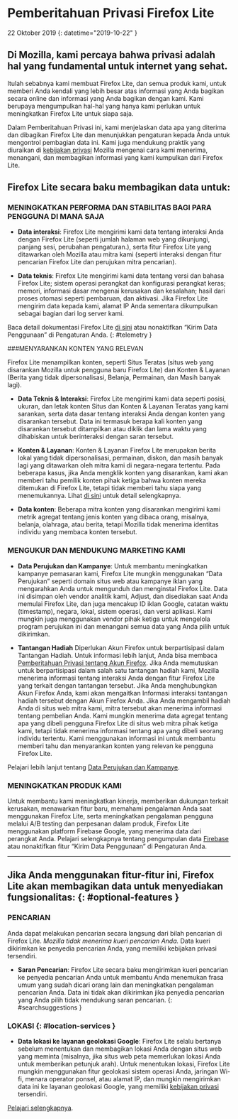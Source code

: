 # <span class="privacy-header-firefox-lite">Pemberitahuan Privasi</span> <span class="privacy-header-policy">Firefox Lite</span>

22 Oktober 2019
{: datetime="2019-10-22" }

## Di Mozilla, kami percaya bahwa privasi adalah hal yang fundamental untuk internet yang sehat.

Itulah sebabnya kami membuat Firefox Lite, dan semua produk kami, untuk memberi Anda kendali yang lebih besar atas informasi yang Anda bagikan secara online dan informasi yang Anda bagikan dengan kami. Kami berupaya mengumpulkan hal-hal yang hanya kami perlukan untuk meningkatkan Firefox Lite untuk siapa saja.

Dalam Pemberitahuan Privasi ini, kami menjelaskan data apa yang diterima dan dibagikan Firefox Lite dan menunjukkan pengaturan kepada Anda untuk mengontrol pembagian data ini. Kami juga mendukung praktik yang diuraikan di [kebijakan privasi](https://www.mozilla.org/privacy/) Mozilla mengenai cara kami menerima, menangani, dan membagikan informasi yang kami kumpulkan dari Firefox Lite.

## Firefox Lite secara baku membagikan data untuk:

### MENINGKATKAN PERFORMA DAN STABILITAS BAGI PARA PENGGUNA DI MANA SAJA

* __Data interaksi__: Firefox Lite mengirimi kami data tentang interaksi Anda dengan Firefox Lite (seperti jumlah halaman web yang dikunjungi, panjang sesi, perubahan pengaturan.), serta fitur Firefox Lite yang ditawarkan oleh Mozilla atau mitra kami (seperti interaksi dengan fitur pencarian Firefox Lite dan perujukan mitra pencarian).

* __Data teknis__: Firefox Lite mengirimi kami data tentang versi dan bahasa Firefox Lite; sistem operasi perangkat dan konfigurasi perangkat keras; memori, informasi dasar mengenai kerusakan dan kesalahan; hasil dari proses otomasi seperti pembaruan, dan aktivasi. Jika Firefox Lite mengirim data kepada kami, alamat IP Anda sementara dikumpulkan sebagai bagian dari log server kami.

Baca detail dokumentasi Firefox Lite [di sini](https://support.mozilla.org/kb/send-usage-data-firefox-mobile-devices) atau nonaktifkan “Kirim Data Penggunaan” di Pengaturan Anda.
{: #telemetry }

###MENYARANKAN KONTEN YANG RELEVAN

Firefox Lite menampilkan konten, seperti Situs Teratas (situs web yang disarankan Mozilla untuk pengguna baru Firefox Lite) dan Konten & Layanan (Berita yang tidak dipersonalisasi, Belanja, Permainan, dan Masih banyak lagi).

* __Data Teknis & Interaksi__: Firefox Lite mengirimi kami data seperti posisi, ukuran, dan letak konten Situs dan Konten & Layanan Teratas yang kami sarankan, serta data dasar tentang interaksi Anda dengan konten yang disarankan tersebut. Data ini termasuk berapa kali konten yang disarankan tersebut ditampilkan atau diklik dan lama waktu yang dihabiskan untuk berinteraksi dengan saran tersebut. 

* __Konten & Layanan__: Konten & Layanan Firefox Lite merupakan berita lokal yang tidak dipersonalisasi, permainan, diskon, dan masih banyak lagi yang ditawarkan oleh mitra kami di negara-negara tertentu. Pada beberapa kasus, jika Anda mengklik konten yang disarankan, kami akan memberi tahu pemilik konten pihak ketiga bahwa konten mereka ditemukan di Firefox Lite, tetapi tidak memberi tahu siapa yang menemukannya. Lihat [di sini](https://support.mozilla.org/kb/firefox-lite-content-and-services) untuk detail selengkapnya.

* __Data konten__: Beberapa mitra konten yang disarankan mengirimi kami metrik agregat tentang jenis konten yang dibaca orang, misalnya, belanja, olahraga, atau berita, tetapi Mozilla tidak menerima identitas individu yang membaca konten tersebut.

### MENGUKUR DAN MENDUKUNG MARKETING KAMI

* __Data Perujukan dan Kampanye__: Untuk membantu meningkatkan kampanye pemasaran kami, Firefox Lite mungkin menggunakan “Data Perujukan” seperti domain situs web atau kampanye iklan yang mengarahkan Anda untuk mengunduh dan menginstal Firefox Lite. Data ini disimpan oleh vendor analitik kami, Adjust, dan disediakan saat Anda memulai Firefox Lite, dan juga mencakup ID iklan Google, catatan waktu (timestamp), negara, lokal, sistem operasi, dan versi aplikasi. Kami mungkin juga menggunakan vendor pihak ketiga untuk mengelola program perujukan ini dan menangani semua data yang Anda pilih untuk dikirimkan.

* __Tantangan Hadiah__ Diperlukan Akun Firefox untuk berpartisipasi dalam Tantangan Hadiah. Untuk informasi lebih lanjut, Anda bisa membaca [Pemberitahuan Privasi tentang Akun Firefox](https://www.mozilla.org/en-US/privacy/firefox/#accounts). Jika Anda memutuskan untuk berpartisipasi dalam salah satu tantangan hadiah kami, Mozilla menerima informasi tentang interaksi Anda dengan fitur Firefox Lite yang terkait dengan tantangan tersebut. Jika Anda menghubungkan Akun Firefox Anda, kami akan mengaitkan Informasi interaksi tantangan hadiah tersebut dengan Akun Firefox Anda. Jika Anda mengambil hadiah Anda di situs web mitra kami, mitra tersebut akan menerima informasi tentang pembelian Anda. Kami mungkin menerima data agregat tentang apa yang dibeli pengguna Firefox Lite di situs web mitra pihak ketiga kami, tetapi tidak menerima informasi tentang apa yang dibeli seorang individu tertentu. Kami menggunakan informasi ini untuk membantu memberi tahu dan menyarankan konten yang relevan ke pengguna Firefox Lite. 

Pelajari lebih lanjut tentang [Data Perujukan dan Kampanye](https://github.com/mozilla-tw/Rocket/wiki/Telemetry#install-campaign-tracking). 

### MENINGKATKAN PRODUK KAMI

Untuk membantu kami meningkatkan kinerja, memberikan dukungan terkait kerusakan, menawarkan fitur baru, memahami pengalaman Anda saat menggunakan Firefox Lite, serta meningkatkan pengalaman pengguna melalui A/B testing dan perpesanan dalam produk, Firefox Lite menggunakan platform Firebase Google, yang menerima data dari perangkat Anda. Pelajari selengkapnya tentang pengumpulan data [Firebase](https://support.google.com/firebase/answer/6318039?hl=en) atau nonaktifkan fitur “Kirim Data Penggunaan” di Pengaturan Anda.

---

## Jika Anda menggunakan fitur-fitur ini, Firefox Lite akan membagikan data untuk menyediakan fungsionalitas: {: #optional-features }

### PENCARIAN

Anda dapat melakukan pencarian secara langsung dari bilah pencarian di Firefox Lite. _Mozilla tidak menerima kueri pencarian Anda._ Data kueri dikirimkan ke penyedia pencarian Anda, yang memiliki kebijakan privasi tersendiri.

* __Saran Pencarian__: Firefox Lite secara baku mengirimkan kueri pencarian ke penyedia pencarian Anda untuk membantu Anda menemukan frasa umum yang sudah dicari orang lain dan meningkatkan pengalaman pencarian Anda. Data ini tidak akan dikirimkan jika penyedia pencarian yang Anda pilih tidak mendukung saran pencarian.
{: #searchsuggestions }
    
### LOKASI {: #location-services }

* __Data lokasi ke layanan geolokasi Google__: Firefox Lite selalu bertanya sebelum menentukan dan membagikan lokasi Anda dengan situs web yang meminta (misalnya, jika situs web peta memerlukan lokasi Anda untuk memberikan petunjuk arah). Untuk menentukan lokasi, Firefox Lite mungkin menggunakan fitur geolokasi sistem operasi Anda, jaringan Wi-fi, menara operator ponsel, atau alamat IP, dan mungkin mengirimkan data ini ke layanan geolokasi Google, yang memiliki [kebijakan privasi ](https://www.google.com/privacy/lsf.html)tersendiri.

[Pelajari selengkapnya](https://www.mozilla.org/firefox/geolocation/).
